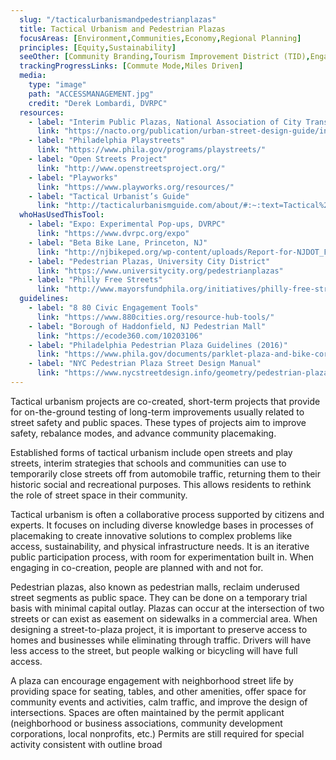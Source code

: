 ```yaml
---
  slug: "/tacticalurbanismandpedestrianplazas"
  title: Tactical Urbanism and Pedestrian Plazas
  focusAreas: [Environment,Communities,Economy,Regional Planning]
  principles: [Equity,Sustainability]
  seeOther: [Community Branding,Tourism Improvement District (TID),Engaging Underserved Communities,Community Engagement]
  trackingProgressLinks: [Commute Mode,Miles Driven]
  media: 
    type: "image"
    path: "ACCESSMANAGEMENT.jpg"
    credit: "Derek Lombardi, DVRPC"
  resources: 
    - label: "Interim Public Plazas, National Association of City Transportation Officials (NACTO)"
      link: "https://nacto.org/publication/urban-street-design-guide/interim-design-strategies/interim-public-plazas/"
    - label: "Philadelphia Playstreets"
      link: "https://www.phila.gov/programs/playstreets/"
    - label: "Open Streets Project"
      link: "http://www.openstreetsproject.org/"  
    - label: "Playworks"
      link: "https://www.playworks.org/resources/"
    - label: "Tactical Urbanist’s Guide"
      link: "http://tacticalurbanismguide.com/about/#:~:text=Tactical%20Urbanism%20is%20all%20about,to%20catalyze%20long%2Dterm%20change."  
  whoHasUsedThisTool: 
    - label: "Expo: Experimental Pop-ups, DVRPC"
      link: "https://www.dvrpc.org/expo"
    - label: "Beta Bike Lane, Princeton, NJ"
      link: "http://njbikeped.org/wp-content/uploads/Report-for-NJDOT_FINAL-2.20_2.pdf"
    - label: "Pedestrian Plazas, University City District"
      link: "https://www.universitycity.org/pedestrianplazas"
    - label: "Philly Free Streets"
      link: "http://www.mayorsfundphila.org/initiatives/philly-free-streets/"
  guidelines: 
    - label: "8 80 Civic Engagement Tools"
      link: "https://www.880cities.org/resource-hub-tools/"
    - label: "Borough of Haddonfield, NJ Pedestrian Mall"
      link: "https://ecode360.com/10203106"
    - label: "Philadelphia Pedestrian Plaza Guidelines (2016)"
      link: "https://www.phila.gov/documents/parklet-plaza-and-bike-corral-application-packets/"
    - label: "NYC Pedestrian Plaza Street Design Manual"
      link: "https://www.nycstreetdesign.info/geometry/pedestrian-plaza"  
---
```


Tactical urbanism projects are co-created, short-term projects that provide for on-the-ground testing of long-term improvements usually related to street safety and public spaces. These types of projects aim to improve safety, rebalance modes, and advance community placemaking.

Established forms of tactical urbanism include open streets and play streets, interim strategies that schools and communities can use to temporarily close streets off from automobile traffic, returning them to their historic social and recreational purposes. This allows residents to rethink the role of street space in their community.

Tactical urbanism is often a collaborative process supported by citizens and experts. It focuses on including diverse knowledge bases in processes of placemaking to create innovative solutions to complex problems like access, sustainability, and physical infrastructure needs. It is an iterative public participation process, with room for experimentation built in. When engaging in co-creation, people are planned with and not for.

Pedestrian plazas, also known as pedestrian malls, reclaim underused street segments as public space. They can be done on a temporary trial basis with minimal capital outlay. Plazas can occur at the intersection of two streets or can exist as easement on sidewalks in a commercial area. When designing a street-to-plaza project, it is important to preserve access to homes and businesses while eliminating through traffic. Drivers will have less access to the street, but people walking or bicycling will have full access.

A plaza can encourage engagement with neighborhood street life by providing space for seating, tables, and other amenities, offer space for community events and activities, calm traffic, and improve the design of intersections. Spaces are often maintained by the permit applicant (neighborhood or business associations, community development corporations, local nonprofits, etc.) Permits are still required for special activity consistent with outline broad
